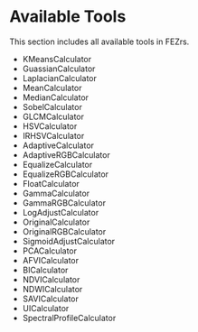 # Available Tools

This section includes all available tools in FEZrs.

- KMeansCalculator
- GuassianCalculator
- LaplacianCalculator
- MeanCalculator
- MedianCalculator
- SobelCalculator
- GLCMCalculator
- HSVCalculator
- IRHSVCalculator
- AdaptiveCalculator
- AdaptiveRGBCalculator
- EqualizeCalculator
- EqualizeRGBCalculator
- FloatCalculator
- GammaCalculator
- GammaRGBCalculator
- LogAdjustCalculator
- OriginalCalculator
- OriginalRGBCalculator
- SigmoidAdjustCalculator
- PCACalculator
- AFVICalculator
- BICalculator
- NDVICalculator
- NDWICalculator
- SAVICalculator
- UICalculator
- SpectralProfileCalculator

